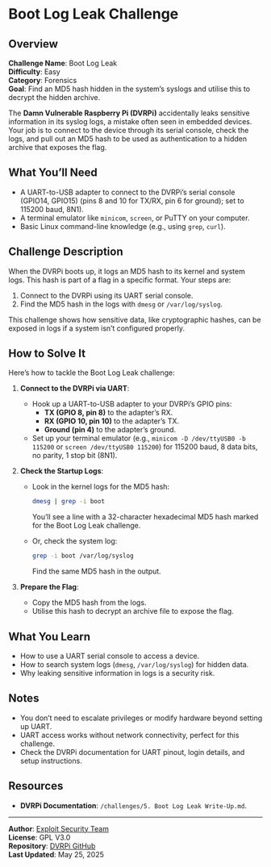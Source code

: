 # Boot Log Leak Challenge

## Overview
**Challenge Name**: Boot Log Leak  
**Difficulty**: Easy  
**Category**: Forensics  
**Goal**: Find an MD5 hash hidden in the system’s syslogs and utilise this to decrypt the hidden archive.

The **Damn Vulnerable Raspberry Pi (DVRPi)** accidentally leaks sensitive information in its syslog logs, a mistake often seen in embedded devices. Your job is to connect to the device through its serial console, check the logs, and pull out an MD5 hash to be used as authentication to a hidden archive that exposes the flag. 

## What You’ll Need
- A UART-to-USB adapter to connect to the DVRPi’s serial console (GPIO14, GPIO15) (pins 8 and 10 for TX/RX, pin 6 for ground); set to 115200 baud, 8N1).
- A terminal emulator like `minicom`, `screen`, or PuTTY on your computer.
- Basic Linux command-line knowledge (e.g., using `grep`, `curl`).

## Challenge Description
When the DVRPi boots up, it logs an MD5 hash to its kernel and system logs. This hash is part of a flag in a specific format. Your steps are:

1. Connect to the DVRPi using its UART serial console.
2. Find the MD5 hash in the logs with `dmesg` or `/var/log/syslog`.

This challenge shows how sensitive data, like cryptographic hashes, can be exposed in logs if a system isn’t configured properly.

## How to Solve It
Here’s how to tackle the Boot Log Leak challenge:

1. **Connect to the DVRPi via UART**:
   - Hook up a UART-to-USB adapter to your DVRPi’s GPIO pins:
     - **TX (GPIO 8, pin 8)** to the adapter’s RX.
     - **RX (GPIO 10, pin 10)** to the adapter’s TX.
     - **Ground (pin 4)** to the adapter’s ground.
   - Set up your terminal emulator (e.g., `minicom -D /dev/ttyUSB0 -b 115200` or `screen /dev/ttyUSB0 115200`) for 115200 baud, 8 data bits, no parity, 1 stop bit (8N1).

2. **Check the Startup Logs**:
   - Look in the kernel logs for the MD5 hash:
     
     ```bash
     dmesg | grep -i boot
     ```
     
     You’ll see a line with a 32-character hexadecimal MD5 hash marked for the Boot Log Leak challenge.
   
   - Or, check the system log:
     ```bash
     grep -i boot /var/log/syslog
     ```
     Find the same MD5 hash in the output.

3. **Prepare the Flag**:
   - Copy the MD5 hash from the logs.
   - Utilise this hash to decrypt an archive file to expose the flag.

## What You Learn
- How to use a UART serial console to access a device.
- How to search system logs (`dmesg`, `/var/log/syslog`) for hidden data.
- Why leaking sensitive information in logs is a security risk.

## Notes
- You don’t need to escalate privileges or modify hardware beyond setting up UART.
- UART access works without network connectivity, perfect for this challenge.
- Check the DVRPi documentation for UART pinout, login details, and setup instructions.

## Resources
- **DVRPi Documentation**: `/challenges/5. Boot Log Leak Write-Up.md`.
  
---

**Author**: [Exploit Security Team](https://www.exploitsecurity.io)  
**License**: GPL V3.0  
**Repository**: [DVRPi GitHub](https://github.com/exploitsecurityio/DVRPi)  
**Last Updated**: May 25, 2025
